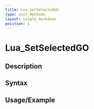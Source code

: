 ```yaml
---
title: Lua_SetSelectedGO
type: unit_methods
layout: single_markdown
position: 1
---
```


# Lua_SetSelectedGO

## Description

## Syntax

## Usage/Example


